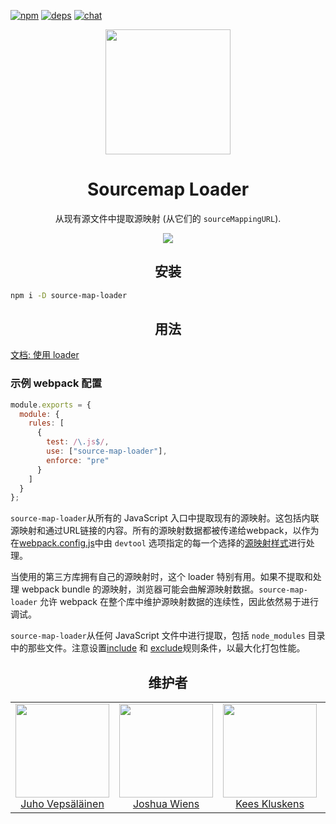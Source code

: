 [![npm][npm]][npm-url]
[![deps][deps]][deps-url]
[![chat][chat]][chat-url]

<div align="center">
  <!-- replace with accurate logo e.g from https://worldvectorlogo.com/ -->
  <a href="https://github.com/webpack/webpack">
    <img width="200" height="200" vspace="" hspace="25"
      src="https://webpack.js.org/assets/icon-square-big.svg">
  </a>
  <h1>Sourcemap Loader</h1>
  <p>从现有源文件中提取源映射 (从它们的 <code>sourceMappingURL</code>).<p>
  <a href="https://github.com/webpack-contrib/source-map-loader"><img src="https://img.shields.io/badge/Github-%E6%9F%A5%E7%9C%8B%E6%9B%B4%E5%A4%9A-brightgreen.svg"></a>
</div>

<h2 align="center">安装</h2>

```bash
npm i -D source-map-loader
```

<h2 align="center">用法</h2>

[文档: 使用 loader](https://webpack.js.org/concepts/#loaders)


### 示例 webpack 配置

``` javascript
module.exports = {
  module: {
    rules: [
      {
        test: /\.js$/,
        use: ["source-map-loader"],
        enforce: "pre"
      }
    ]
  }
};
```

`source-map-loader`从所有的 JavaScript 入口中提取现有的源映射。这包括内联源映射和通过URL链接的内容。所有的源映射数据都被传递给webpack，以作为在[webpack.config.js](//configuration/README.md)中由 `devtool` 选项指定的每一个选择的[源映射样式](//configuration/devtools.md)进行处理。

当使用的第三方库拥有自己的源映射时，这个 loader 特别有用。如果不提取和处理 webpack bundle 的源映射，浏览器可能会曲解源映射数据。`source-map-loader` 允许 webpack 在整个库中维护源映射数据的连续性，因此依然易于进行调试。

`source-map-loader`从任何 JavaScript 文件中进行提取，包括 `node_modules` 目录中的那些文件。注意设置[include](//configuration/module.md#ruleinclude) 和 [exclude](//configuration/module.md#ruleexclude)规则条件，以最大化打包性能。
  

<h2 align="center">维护者</h2>

<table>
  <tbody>
    <tr>
      <td align="center">
        <img width="150" height="150"
        src="https://avatars3.githubusercontent.com/u/166921?v=3&s=150">
        </br>
        <a href="https://github.com/bebraw">Juho Vepsäläinen</a>
      </td>
      <td align="center">
        <img width="150" height="150"
        src="https://avatars2.githubusercontent.com/u/8420490?v=3&s=150">
        </br>
        <a href="https://github.com/d3viant0ne">Joshua Wiens</a>
      </td>
      <td align="center">
        <img width="150" height="150"
        src="https://avatars3.githubusercontent.com/u/533616?v=3&s=150">
        </br>
        <a href="https://github.com/SpaceK33z">Kees Kluskens</a>
      </td>
      <td align="center">
        <img width="150" height="150"
        src="https://avatars3.githubusercontent.com/u/3408176?v=3&s=150">
        </br>
        <a href="https://github.com/TheLarkInn">Sean Larkin</a>
      </td>
    </tr>
  <tbody>
</table>


[npm]: https://img.shields.io/npm/v/source-map-loader.svg
[npm-url]: https://npmjs.com/package/source-map-loader

[deps]: https://david-dm.org/webpack-contrib/source-map-loader.svg
[deps-url]: https://david-dm.org/webpack-contrib/source-map-loader

[chat]: https://img.shields.io/badge/gitter-webpack%2Fwebpack-brightgreen.svg
[chat-url]: https://gitter.im/webpack/webpack
